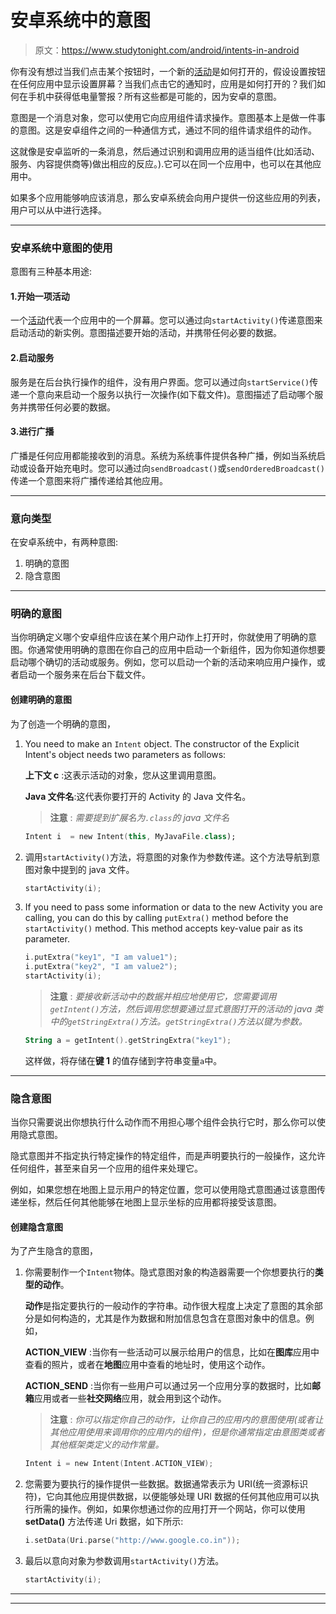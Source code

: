# 安卓系统中的意图

> 原文：<https://www.studytonight.com/android/intents-in-android>

你有没有想过当我们点击某个按钮时，一个新的[活动](activity-in-android)是如何打开的，假设设置按钮在任何应用中显示设置屏幕？当我们点击它的通知时，应用是如何打开的？我们如何在手机中获得低电量警报？所有这些都是可能的，因为安卓的意图。

意图是一个消息对象，您可以使用它向应用组件请求操作。意图基本上是做一件事的意图。这是安卓组件之间的一种通信方式，通过不同的组件请求组件的动作。

这就像是安卓监听的一条消息，然后通过识别和调用应用的适当组件(比如活动、服务、内容提供商等)做出相应的反应。).它可以在同一个应用中，也可以在其他应用中。

如果多个应用能够响应该消息，那么安卓系统会向用户提供一份这些应用的列表，用户可以从中进行选择。

* * *

### 安卓系统中意图的使用

意图有三种基本用途:

#### 1.开始一项活动

一个[活动](activity-in-android)代表一个应用中的一个屏幕。您可以通过向`startActivity()`传递意图来启动活动的新实例。意图描述要开始的活动，并携带任何必要的数据。

#### 2.启动服务

服务是在后台执行操作的组件，没有用户界面。您可以通过向`startService()`传递一个意向来启动一个服务以执行一次操作(如下载文件)。意图描述了启动哪个服务并携带任何必要的数据。

#### 3.进行广播

广播是任何应用都能接收到的消息。系统为系统事件提供各种广播，例如当系统启动或设备开始充电时。您可以通过向`sendBroadcast()`或`sendOrderedBroadcast()`传递一个意图来将广播传递给其他应用。

* * *

### 意向类型

在安卓系统中，有两种意图:

1.  明确的意图
2.  隐含意图

* * *

### 明确的意图

当你明确定义哪个安卓组件应该在某个用户动作上打开时，你就使用了明确的意图。你通常使用明确的意图在你自己的应用中启动一个新组件，因为你知道你想要启动哪个确切的活动或服务。例如，您可以启动一个新的活动来响应用户操作，或者启动一个服务来在后台下载文件。

#### 创建明确的意图

为了创造一个明确的意图，

1.  You need to make an `Intent` object. The constructor of the Explicit Intent's object needs two parameters as follows:

    **上下文 c** :这表示活动的对象，您从这里调用意图。

    **Java 文件名**:这代表你要打开的 Activity 的 Java 文件名。

    > **注意** : *需要提到扩展名为`.class`的 java 文件名*

    ```kt
    Intent i  = new Intent(this, MyJavaFile.class);
    ```

2.  调用`startActivity()`方法，将意图的对象作为参数传递。这个方法导航到意图对象中提到的 java 文件。

    ```kt
    startActivity(i);
    ```

3.  If you need to pass some information or data to the new Activity you are calling, you can do this by calling `putExtra()` method before the `startActivity()` method. This method accepts key-value pair as its parameter.

    ```kt
    i.putExtra("key1", "I am value1");
    i.putExtra("key2", "I am value2");
    startActivity(i);
    ```

    > **注意** : *要接收新活动中的数据并相应地使用它，您需要调用`getIntent()`方法，然后调用您想要通过显式意图打开的活动的 java 类中的`getStringExtra()`方法。`getStringExtra()`方法以键为参数。*

    ```kt
    String a = getIntent().getStringExtra("key1");
    ```

    这样做，将存储在**键 1** 的值存储到字符串变量`a`中。

* * *

### 隐含意图

当你只需要说出你想执行什么动作而不用担心哪个组件会执行它时，那么你可以使用隐式意图。

隐式意图并不指定执行特定操作的特定组件，而是声明要执行的一般操作，这允许任何组件，甚至来自另一个应用的组件来处理它。

例如，如果您想在地图上显示用户的特定位置，您可以使用隐式意图通过该意图传递坐标，然后任何其他能够在地图上显示坐标的应用都将接受该意图。

#### 创建隐含意图

为了产生隐含的意图，

1.  你需要制作一个`Intent`物体。隐式意图对象的构造器需要一个你想要执行的**类型的动作**。

    **动作**是指定要执行的一般动作的字符串。动作很大程度上决定了意图的其余部分是如何构造的，尤其是作为数据和附加信息包含在意图对象中的信息。例如，

    **ACTION_VIEW** :当你有一些活动可以展示给用户的信息，比如在**图库**应用中查看的照片，或者在**地图**应用中查看的地址时，使用这个动作。

    **ACTION_SEND** :当你有一些用户可以通过另一个应用分享的数据时，比如**邮箱**应用或者一些**社交网络**应用，就会用到这个动作。

    > **注意** : *你可以指定你自己的动作，让你自己的应用内的意图使用(或者让其他应用使用来调用你的应用内的组件)，但是你通常指定由意图类或者其他框架类定义的动作常量。*

    ```kt
    Intent i = new Intent(Intent.ACTION_VIEW);
    ```

2.  您需要为要执行的操作提供一些数据。数据通常表示为 URI(统一资源标识符)，它向其他应用提供数据，以便能够处理 URI 数据的任何其他应用可以执行所需的操作。例如，如果你想通过你的应用打开一个网站，你可以使用 **setData()** 方法传递 Uri 数据，如下所示:

    ```kt
    i.setData(Uri.parse("http://www.google.co.in"));
    ```

3.  最后以意向对象为参数调用`startActivity()`方法。

    ```kt
    startActivity(i);
    ```

* * *

* * *